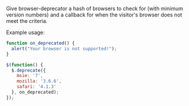 Give browser-deprecator a hash of browsers to check for (with minimum version numbers) and a callback for when the visitor's browser does not meet the criteria.

Example usage:

```javascript
function on_deprecated() {
  alert("Your browser is not supported!");
}

$(function() {
  $.deprecate({
    msie: '7',
    mozilla: '3.6.6',
    safari: '4.1.3'
  }, on_deprecated);
});
```
